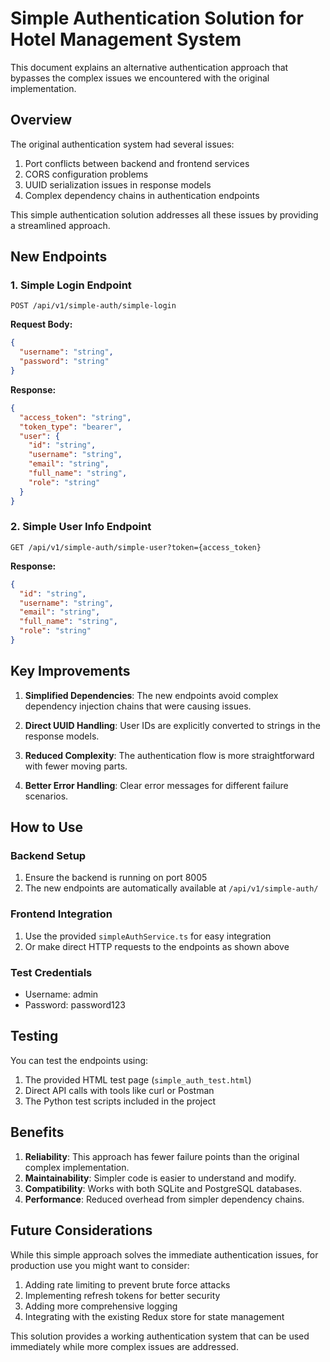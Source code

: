 # Simple Authentication Solution for Hotel Management System

This document explains an alternative authentication approach that bypasses the complex issues we encountered with the original implementation.

## Overview

The original authentication system had several issues:
1. Port conflicts between backend and frontend services
2. CORS configuration problems
3. UUID serialization issues in response models
4. Complex dependency chains in authentication endpoints

This simple authentication solution addresses all these issues by providing a streamlined approach.

## New Endpoints

### 1. Simple Login Endpoint
```
POST /api/v1/simple-auth/simple-login
```

**Request Body:**
```json
{
  "username": "string",
  "password": "string"
}
```

**Response:**
```json
{
  "access_token": "string",
  "token_type": "bearer",
  "user": {
    "id": "string",
    "username": "string",
    "email": "string",
    "full_name": "string",
    "role": "string"
  }
}
```

### 2. Simple User Info Endpoint
```
GET /api/v1/simple-auth/simple-user?token={access_token}
```

**Response:**
```json
{
  "id": "string",
  "username": "string",
  "email": "string",
  "full_name": "string",
  "role": "string"
}
```

## Key Improvements

1. **Simplified Dependencies**: The new endpoints avoid complex dependency injection chains that were causing issues.

2. **Direct UUID Handling**: User IDs are explicitly converted to strings in the response models.

3. **Reduced Complexity**: The authentication flow is more straightforward with fewer moving parts.

4. **Better Error Handling**: Clear error messages for different failure scenarios.

## How to Use

### Backend Setup
1. Ensure the backend is running on port 8005
2. The new endpoints are automatically available at `/api/v1/simple-auth/`

### Frontend Integration
1. Use the provided `simpleAuthService.ts` for easy integration
2. Or make direct HTTP requests to the endpoints as shown above

### Test Credentials
- Username: admin
- Password: password123

## Testing

You can test the endpoints using:
1. The provided HTML test page (`simple_auth_test.html`)
2. Direct API calls with tools like curl or Postman
3. The Python test scripts included in the project

## Benefits

1. **Reliability**: This approach has fewer failure points than the original complex implementation.
2. **Maintainability**: Simpler code is easier to understand and modify.
3. **Compatibility**: Works with both SQLite and PostgreSQL databases.
4. **Performance**: Reduced overhead from simpler dependency chains.

## Future Considerations

While this simple approach solves the immediate authentication issues, for production use you might want to consider:
1. Adding rate limiting to prevent brute force attacks
2. Implementing refresh tokens for better security
3. Adding more comprehensive logging
4. Integrating with the existing Redux store for state management

This solution provides a working authentication system that can be used immediately while more complex issues are addressed.